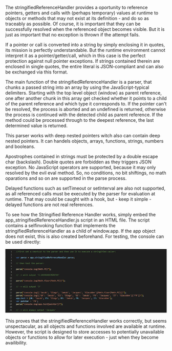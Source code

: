 The stringifiedReferenceHandler provides a oportunity to reference pointers, getters and calls with (perhaps temporary) values at runtime to objects or methods that may not exist at its definition - and do so as traceably as possible. Of course, it is important that they can be successfully resolved when the referenced object becomes visible. But it is just as important that no exception is thrown if the attempt fails.

If a pointer or call is converted into a string by simply enclosing it in quotes, its mission is perfectly understandable. But the runtime environment cannot interpret it as a pointer/getter/call, which in this case is the perfect protection against null pointer exceptions. If strings contained therein are enclosed in single quotes, the entire literal is JSON-compliant and can also be exchanged via this format.

The main function of the stringifiedReferenceHandler is a parser, that chunks a passed string into an array by using the JavaScript-typical delimiters. Starting with the top level object (window) as parent reference, one after another chunk in this array get checked whether it points to a child of the parent reference and which type it corresponds to. If the pointer can't be resolved, the process is aborted and an undefined is returned, otherwise the process is continued with the detected child as parent reference. If the method could be processed through to the deepest reference, the last determined value is returned.

This parser works with deep nested pointers witch also can contain deep nested pointers. It can handels objects, arrays, functions, strings, numbers and booleans. 

Apostrophes contained in strings must be protected by a double escape char (backslash). Double quotes are forbidden as they triggers JSON exception. No JavaScript operators are supported, because it may only resolved by the evil eval method. So, no conditions, no bit shiftings, no math oparations and so on are supported in the parse process.

Delayed functions such as setTimeout or setInterval are also not supported, as all referenced calls must be executed by the parser for evaluation at runtime. That may could be caught with a hook, but - keep it simple - delayed functions are not real references.

To see how the Stringified Reference Handler works, simply embed the app_stringifiedReferenceHandler.js script in an HTML file. The script contains a selfinvoking function that implements the stringifiedReferenceHandler as a child of window.app. If the app object does not exist, this is also created beforehand. For testing, the console can be used directly:

![console](https://github.com/Ben-zen-Berg/stringifiedReferenceHandler/blob/main/img/console.jpg)

This proves that the stringifiedReferenceHandler works correctly, but seems unspectacular, as all objects and functions involved are available at runtime. However, the script is designed to store accesses to potentially unavailable objects or functions to allow for later execution - just when they become availibility.
